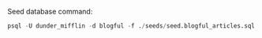 Seed database command:

```sql
psql -U dunder_mifflin -d blogful -f ./seeds/seed.blogful_articles.sql
```
